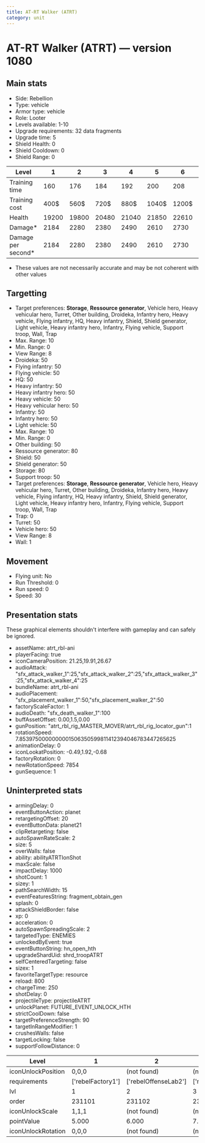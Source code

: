 ```yaml
---
title: AT-RT Walker (ATRT)
category: unit
---
```


# AT-RT Walker (ATRT) — version 1080

## Main stats

  * Side: Rebellion
  * Type: vehicle
  * Armor type: vehicle
  * Role: Looter
  * Levels available: 1-10
  * Upgrade requirements: 32 data fragments
  * Upgrade time: 5
  * Shield Health: 0
  * Shield Cooldown: 0
  * Shield Range: 0

|Level             |1    |2    |3    |4    |5    |6    |7    |8    |9    |10   |
|------------------|-----|-----|-----|-----|-----|-----|-----|-----|-----|-----|
|Training time     |160  |176  |184  |192  |200  |208  |216  |224  |232  |240  |
|Training cost     |400$ |560$ |720$ |880$ |1040$|1200$|1360$|1600$|1680$|1840$|
|Health            |19200|19800|20480|21040|21850|22610|23720|25290|26920|28820|
|Damage*           |2184 |2280 |2380 |2490 |2610 |2730 |2860 |3000 |3140 |3290 |
|Damage per second*|2184 |2280 |2380 |2490 |2610 |2730 |2860 |3000 |3140 |3290 |

* These values are not necessarily accurate and may be not coherent with other values

## Targetting

  * Target preferences: **Storage**, **Ressource generator**, Vehicle hero, Heavy vehicular hero, Turret, Other building, Droideka, Infantry hero, Heavy vehicle, Flying infantry, HQ, Heavy infantry, Shield, Shield generator, Light vehicle, Heavy infantry hero, Infantry, Flying vehicle, Support troop, Wall, Trap
  * Max. Range: 10
  * Min. Range: 0
  * View Range: 8
  * Droideka: 50
  * Flying infantry: 50
  * Flying vehicle: 50
  * HQ: 50
  * Heavy infantry: 50
  * Heavy infantry hero: 50
  * Heavy vehicle: 50
  * Heavy vehicular hero: 50
  * Infantry: 50
  * Infantry hero: 50
  * Light vehicle: 50
  * Max. Range: 10
  * Min. Range: 0
  * Other building: 50
  * Ressource generator: 80
  * Shield: 50
  * Shield generator: 50
  * Storage: 80
  * Support troop: 50
  * Target preferences: **Storage**, **Ressource generator**, Vehicle hero, Heavy vehicular hero, Turret, Other building, Droideka, Infantry hero, Heavy vehicle, Flying infantry, HQ, Heavy infantry, Shield, Shield generator, Light vehicle, Heavy infantry hero, Infantry, Flying vehicle, Support troop, Wall, Trap
  * Trap: 0
  * Turret: 50
  * Vehicle hero: 50
  * View Range: 8
  * Wall: 1

## Movement

  * Flying unit: No
  * Run Threshold: 0
  * Run speed: 0
  * Speed: 30

## Presentation stats

These graphical elements shouldn't interfere with gameplay and can safely be ignored.

  * assetName: atrt_rbl-ani
  * playerFacing: true
  * iconCameraPosition: 21.25,19.91,26.67
  * audioAttack: "sfx_attack_walker_1":25,"sfx_attack_walker_2":25,"sfx_attack_walker_3":25,"sfx_attack_walker_4":25
  * bundleName: atrt_rbl-ani
  * audioPlacement: "sfx_placement_walker_1":50,"sfx_placement_walker_2":50
  * factoryScaleFactor: 1
  * audioDeath: "sfx_death_walker_1":100
  * buffAssetOffset: 0.00,1.5,0.00
  * gunPosition: "atrt_rbl_rig_MASTER_MOVER/atrt_rbl_rig_locator_gun":1
  * rotationSpeed: 7.8539750000000001506350599811412394046783447265625
  * animationDelay: 0
  * iconLookatPosition: -0.49,1.92,-0.68
  * factoryRotation: 0
  * newRotationSpeed: 7854
  * gunSequence: 1

## Uninterpreted stats

  * armingDelay: 0
  * eventButtonAction: planet
  * retargetingOffset: 20
  * eventButtonData: planet21
  * clipRetargeting: false
  * autoSpawnRateScale: 2
  * size: 5
  * overWalls: false
  * ability: abilityATRTIonShot
  * maxScale: false
  * impactDelay: 1000
  * shotCount: 1
  * sizey: 1
  * pathSearchWidth: 15
  * eventFeaturesString: fragment_obtain_gen
  * splash: 0
  * attackShieldBorder: false
  * xp: 0
  * acceleration: 0
  * autoSpawnSpreadingScale: 2
  * targetedType: ENEMIES
  * unlockedByEvent: true
  * eventButtonString: hn_open_hth
  * upgradeShardUid: shrd_troopATRT
  * selfCenteredTargeting: false
  * sizex: 1
  * favoriteTargetType: resource
  * reload: 800
  * chargeTime: 250
  * shotDelay: 0
  * projectileType: projectileATRT
  * unlockPlanet: FUTURE_EVENT_UNLOCK_HTH
  * strictCoolDown: false
  * targetPreferenceStrength: 90
  * targetInRangeModifier: 1
  * crushesWalls: false
  * targetLocking: false
  * supportFollowDistance: 0

|Level             |1                |2                   |3                   |4                   |5                   |6                   |7                   |8                   |9                   |10                   |
|------------------|-----------------|--------------------|--------------------|--------------------|--------------------|--------------------|--------------------|--------------------|--------------------|---------------------|
|iconUnlockPosition|0,0,0            |(not found)         |(not found)         |(not found)         |(not found)         |(not found)         |(not found)         |(not found)         |(not found)         |(not found)          |
|requirements      |['rebelFactory1']|['rebelOffenseLab2']|['rebelOffenseLab3']|['rebelOffenseLab4']|['rebelOffenseLab5']|['rebelOffenseLab6']|['rebelOffenseLab7']|['rebelOffenseLab8']|['rebelOffenseLab9']|['rebelOffenseLab10']|
|lvl               |1                |2                   |3                   |4                   |5                   |6                   |7                   |8                   |9                   |10                   |
|order             |231101           |231102              |231103              |231104              |231105              |231106              |231107              |231108              |231109              |231110               |
|iconUnlockScale   |1,1,1            |(not found)         |(not found)         |(not found)         |(not found)         |(not found)         |(not found)         |(not found)         |(not found)         |(not found)          |
|pointValue        |5.000            |6.000               |7.000               |8.000               |9.000               |10.000              |11.000              |12.000              |13.000              |15.000               |
|iconUnlockRotation|0,0,0            |(not found)         |(not found)         |(not found)         |(not found)         |(not found)         |(not found)         |(not found)         |(not found)         |(not found)          |

